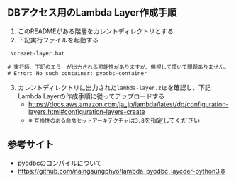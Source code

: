 ## DBアクセス用のLambda Layer作成手順
1. このREADMEがある階層をカレントディレクトリとする
2. 下記実行ファイルを起動する
```
.\creaet-layer.bat

# 実行時、下記のエラーが出力される可能性がありますが、無視して頂いて問題ありません。
# Error: No such container: pyodbc-container
```
3. カレントディレクトリに出力された`lambda-layer.zip`を確認し、下記Lambda Layerの作成手順に従ってアップロードする
   - https://docs.aws.amazon.com/ja_jp/lambda/latest/dg/configuration-layers.html#configuration-layers-create
   - ※ `互換性のある命令セットアーキテクチャ`は`3.8`を指定してください
## 参考サイト
- pyodbcのコンパイルについて
- https://github.com/naingaungphyo/lambda_pyodbc_laycder-python3.8